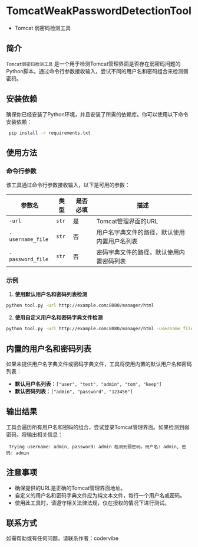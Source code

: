 # TomcatWeakPasswordDetectionTool
* Tomcat 弱密码检测工具

## 简介
`Tomcat弱密码检测工具` 是一个用于检测Tomcat管理界面是否存在弱密码问题的Python脚本。通过命令行参数接收输入，尝试不同的用户名和密码组合来检测弱密码。

## 安装依赖
确保你已经安装了Python环境，并且安装了所需的依赖库。你可以使用以下命令安装依赖：
~~~bash
 pip install -r requirements.txt
~~~
## 使用方法
### 命令行参数
该工具通过命令行参数接收输入，以下是可用的参数：

| 参数名 | 类型 | 是否必填 | 描述 |
| ------ | ---- | -------- | ---- |
| `-url` | `str` | 是 | Tomcat管理界面的URL |
| `-username_file` | `str` | 否 | 用户名字典文件的路径，默认使用内置用户名列表 |
| `-password_file` | `str` | 否 | 密码字典文件的路径，默认使用内置密码列表 |

### 示例
1. **使用默认用户名和密码列表检测**
~~~bash
python tool.py -url http://example.com:8080/manager/html
~~~
2. **使用自定义用户名和密码字典文件检测**
~~~bash 
python tool.py -url http://example.com:8080/manager/html -username_file usernames.txt -password_file passwords.txt
~~~
## 内置的用户名和密码列表
如果未提供用户名字典文件或密码字典文件，工具将使用内置的默认用户名和密码列表：

- **默认用户名列表**：`["user", "test", "admin", "tom", "keep"]`
- **默认密码列表**：`["admin", "password", "123456"]`

## 输出结果
工具会遍历所有用户名和密码的组合，尝试登录Tomcat管理界面。如果检测到弱密码，将输出相关信息：
~~~plaintext
 Trying username: admin, password: admin 检测到弱密码。用户名: admin, 密码: admin
~~~
## 注意事项
- 确保提供的URL是正确的Tomcat管理界面地址。
- 自定义的用户名和密码字典文件应为纯文本文件，每行一个用户名或密码。
- 使用此工具时，请遵守相关法律法规，仅在授权的情况下进行测试。

## 联系方式
如需帮助或有任何问题，请联系作者：codervibe
